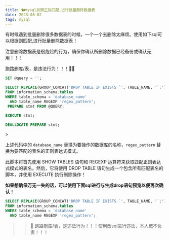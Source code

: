 ```yaml
---
title: 🐿mysql按照正则匹配,进行批量删除数据表
date: 2023-08-02
tags: mysql
---
```

有时候遇到批量删除很多数据表的时候，一个一个去删除太麻烦。使用如下sql可以根据则匹配,进行批量删除数据表！

注意删除数据表是很危险的行为，确保你确认所删除数据已经备份或确认无用！！！

跑路删库/表，是违法行为！！！🧟‍♀️

```sql
SET @query = '';

SELECT REPLACE(GROUP_CONCAT('DROP TABLE IF EXISTS `', TABLE_NAME, '`;'), ';,', ';') INTO @query
FROM information_schema.tables
WHERE table_schema = 'database_name'
  AND table_name REGEXP 'regex_pattern';
 PREPARE stmt FROM @QUERY;

EXECUTE stmt;

DEALLOCATE PREPARE stmt;

```
<!--more-->>

上述代码中的 `database_name` 替换为要操作的数据库的名称，`regex_pattern` 替换为要匹配的表名的正则表达式模式。

此脚本将首先使用 SHOW TABLES 语句和 REGEXP 运算符来获取匹配正则表达式模式的表名。然后，它将使用 DROP TABLE 语句生成一个包含所有匹配表名的脚本，并使用 EXECUTE 执行删除操作！

**如果想确保万无一失的话，可以使用下面sql进行与生成drop语句预览以便再次确认！**
```sql
SELECT REPLACE(GROUP_CONCAT('DROP TABLE IF EXISTS `', TABLE_NAME, '`;'), ';,', ';')
FROM information_schema.tables
WHERE table_schema = 'database_name'
  AND table_name REGEXP 'regex_pattern';

```

>> 🚩 跑路删库/表，是违法行为！！！使用改sql进行违法，本人概不负责！！！